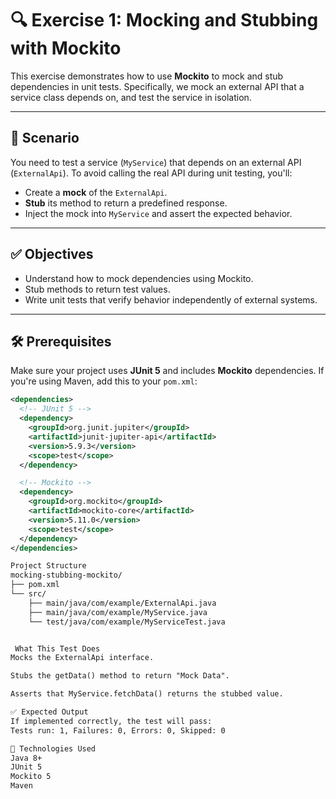 # 🔍 Exercise 1: Mocking and Stubbing with Mockito

This exercise demonstrates how to use **Mockito** to mock and stub dependencies in unit tests. Specifically, we mock an external API that a service class depends on, and test the service in isolation.

---

## 📘 Scenario

You need to test a service (`MyService`) that depends on an external API (`ExternalApi`). To avoid calling the real API during unit testing, you'll:

- Create a **mock** of the `ExternalApi`.
- **Stub** its method to return a predefined response.
- Inject the mock into `MyService` and assert the expected behavior.

---

## ✅ Objectives

- Understand how to mock dependencies using Mockito.
- Stub methods to return test values.
- Write unit tests that verify behavior independently of external systems.

---

## 🛠 Prerequisites

Make sure your project uses **JUnit 5** and includes **Mockito** dependencies. If you're using Maven, add this to your `pom.xml`:

```xml
<dependencies>
  <!-- JUnit 5 -->
  <dependency>
    <groupId>org.junit.jupiter</groupId>
    <artifactId>junit-jupiter-api</artifactId>
    <version>5.9.3</version>
    <scope>test</scope>
  </dependency>

  <!-- Mockito -->
  <dependency>
    <groupId>org.mockito</groupId>
    <artifactId>mockito-core</artifactId>
    <version>5.11.0</version>
    <scope>test</scope>
  </dependency>
</dependencies>

Project Structure
mocking-stubbing-mockito/
├── pom.xml
└── src/
    ├── main/java/com/example/ExternalApi.java
    ├── main/java/com/example/MyService.java
    └── test/java/com/example/MyServiceTest.java


 What This Test Does
Mocks the ExternalApi interface.

Stubs the getData() method to return "Mock Data".

Asserts that MyService.fetchData() returns the stubbed value.

✅ Expected Output
If implemented correctly, the test will pass:
Tests run: 1, Failures: 0, Errors: 0, Skipped: 0

🧰 Technologies Used
Java 8+
JUnit 5
Mockito 5
Maven
